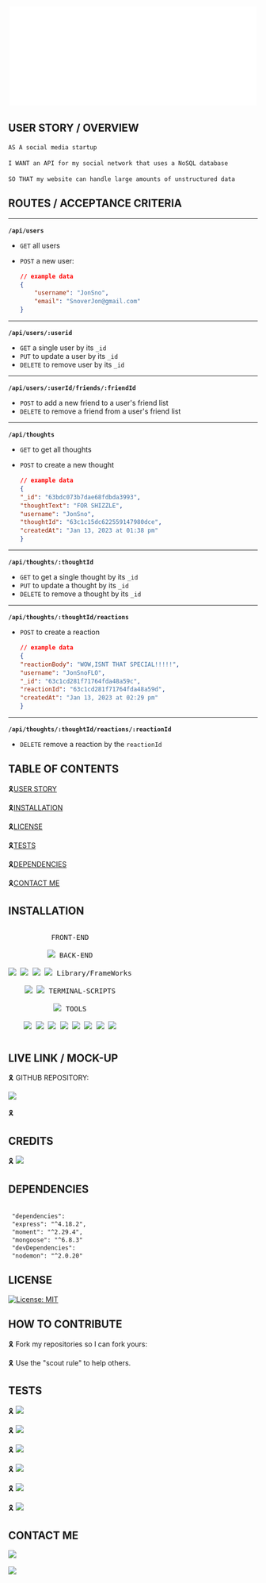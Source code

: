 <div align="center" id="top">
  <img width="500px" height="200px" src="assets/welcome.svg"/>
  </div>
  
## USER STORY / OVERVIEW

```
AS A social media startup

I WANT an API for my social network that uses a NoSQL database

SO THAT my website can handle large amounts of unstructured data
```

## ROUTES / ACCEPTANCE CRITERIA

---
**`/api/users`**

* `GET` all users
* `POST` a new user:

    ```json
    // example data
    {
        "username": "JonSno",
        "email": "SnoverJon@gmail.com"
    }
    ```

---
**`/api/users/:userid`**

* `GET` a single user by its `_id`
* `PUT` to update a user by its `_id`
* `DELETE` to remove user by its `_id`

---
**`/api/users/:userId/friends/:friendId`**

* `POST` to add a new friend to a user's friend list
* `DELETE` to remove a friend from a user's friend list

---
**`/api/thoughts`**

* `GET` to get all thoughts
* `POST` to create a new thought

    ```json
    // example data
    {
    "_id": "63bdc073b7dae68fdbda3993",
  "thoughtText": "FOR SHIZZLE",
  "username": "JonSno",
  "thoughtId": "63c1c15dc622559147980dce",
  "createdAt": "Jan 13, 2023 at 01:38 pm"
    }
    ```

---
**`/api/thoughts/:thoughtId`**

* `GET` to get a single thought by its `_id`
* `PUT` to update a thought by its `_id`
* `DELETE` to remove a thought by its `_id`

---

**`/api/thoughts/:thoughtId/reactions`**

* `POST` to create a reaction

    ```json
    // example data
    {
    "reactionBody": "WOW,ISNT THAT SPECIAL!!!!!",
    "username": "JonSnoFLO",
    "_id": "63c1cd281f71764fda48a59c",
    "reactionId": "63c1cd281f71764fda48a59d",
    "createdAt": "Jan 13, 2023 at 02:29 pm"
    }
    ```

---
**`/api/thoughts/:thoughtId/reactions/:reactionId`**

* `DELETE` remove a reaction by the `reactionId`

## TABLE OF CONTENTS

 🎗[USER STORY](#userstory)

 🎗[INSTALLATION](#installation)

 🎗[LICENSE](#license)  

 🎗[TESTS](#tests)

 🎗[DEPENDENCIES](#dependencies)

 🎗[CONTACT ME](#CONTACTME)  

## INSTALLATION

<p style="display: inline-block;" align="center">
  <kbd>
    <kbd>FRONT-END</kbd>
    <br>
    <br>
    <img width="30px" src="https://cdn.jsdelivr.net/gh/devicons/devicon/icons/javascript/javascript-original.svg"/>
  </kbd>
  <kbd>
    <kbd>BACK-END</kbd>
    <br>
    <br>
    <img width="30px" src="https://cdn.jsdelivr.net/gh/devicons/devicon/icons/express/express-original.svg" />
    <img width="30px" src="https://cdn.jsdelivr.net/gh/devicons/devicon/icons/nodejs/nodejs-original.svg" />
    <img width="30px" src="https://cdn.jsdelivr.net/gh/devicons/devicon/icons/mongodb/mongodb-original.svg" />
    <img width="30px" src="https://cdn.jsdelivr.net/gh/devicons/devicon/icons/mysql/mysql-original-wordmark.svg" />
  </kbd>
  <kbd>
    <kbd>Library/FrameWorks</kbd>
    <br>
    <br>
   <img width="30px" src="https://cdn.jsdelivr.net/gh/devicons/devicon/icons/npm/npm-original-wordmark.svg" />
    <img width="30px" src="https://cdn.jsdelivr.net/gh/devicons/devicon/icons/jest/jest-plain.svg" />
   </kbd>
  <kbd>
    <kbd>TERMINAL-SCRIPTS</kbd>
    <br>
    <br>
    <img width="30px" src="https://cdn.jsdelivr.net/gh/devicons/devicon/icons/nodejs/nodejs-original.svg" />
  </kbd>
  <kbd>
    <kbd>TOOLS</kbd>
    <br>
    <br>
    <img width="30px" src="https://cdn.jsdelivr.net/gh/devicons/devicon/icons/gitlab/gitlab-original.svg" />
    <img width="30px" src="https://cdn.jsdelivr.net/gh/devicons/devicon/icons/vscode/vscode-original.svg" />
    <img width="30px" src="https://cdn.jsdelivr.net/gh/devicons/devicon/icons/apple/apple-original.svg" />
    <img width="30px" src="https://cdn.jsdelivr.net/gh/devicons/devicon/icons/github/github-original.svg" />
    <img width="30px" src="https://cdn.jsdelivr.net/gh/devicons/devicon/icons/slack/slack-original.svg" />
    <img width="30px" src="https://cdn.jsdelivr.net/gh/devicons/devicon/icons/devicon/devicon-original.svg" />
    <img width="30px" src="https://cdn.jsdelivr.net/gh/devicons/devicon/icons/oracle/oracle-original.svg" />
    <img width="30px" src="https://cdn.jsdelivr.net/gh/devicons/devicon/icons/chrome/chrome-plain.svg" />

</kbd>
  
## LIVE LINK / MOCK-UP

🎗 GITHUB REPOSITORY:

  <a href="https://github.com/jonsno29/NoSql-Social-Network.git" target="_blank"><img src="https://img.shields.io/badge/Github-jonsno29-red?style=for-the-badge&logo=github"></a>
  
🎗 

## CREDITS

🎗 ![](https://img.shields.io/badge/Created%20by-JON%20T.%20SNOVER-blue?style=for-the-badge)  

## DEPENDENCIES

   ```
   
    "dependencies": 
    "express": "^4.18.2",
    "moment": "^2.29.4",
    "mongoose": "^6.8.3"
    "devDependencies": 
    "nodemon": "^2.0.20"
  
   ```

## LICENSE

[![License: MIT](https://img.shields.io/badge/License-MIT-yellow.svg)](https://opensource.org/licenses/MIT)

## HOW TO CONTRIBUTE

🎗 Fork my repositories so I can fork yours:

🎗 Use the "scout rule" to help others.

## TESTS

🎗 ![](https://img.shields.io/badge/Database-MongoDB-yellow?style=flat-square&logo=mongoDB)


🎗 ![](https://img.shields.io/badge/npm%20package-express-orange?style=flat-square&logo=npm)


🎗 <img width="30px" src="https://cdn.jsdelivr.net/gh/devicons/devicon/icons/vscode/vscode-original.svg" />

🎗 <img width="30px" src="https://cdn.jsdelivr.net/gh/devicons/devicon/icons/jest/jest-plain.svg" />
  

🎗 ![](https://img.shields.io/badge/npm%20package-mongoose-cyan?style=flat-square&logo=npm)


🎗 ![](https://img.shields.io/badge/npm%20package-moment-%3CCOLOR%3E?style=flat-square&logo=npm)

## CONTACT ME

<a href="https://github.com/jonsno29/NoSql-Social-Network.git" target="_blank"><img src="https://img.shields.io/badge/Github-jonsno29-red?style=for-the-badge&logo=github"></a>

<a href="mailto:snoverjon@gmail.com"><img src="https://img.shields.io/badge/Gmail-d14836?style=flat-square&logo=Gmail&logoColor=white&link=snoverjon@gmail.com"/></a>
